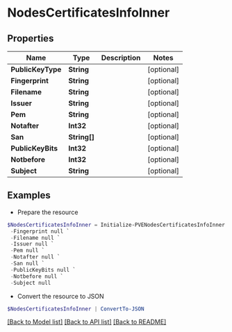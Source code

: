 # NodesCertificatesInfoInner
## Properties

Name | Type | Description | Notes
------------ | ------------- | ------------- | -------------
**PublicKeyType** | **String** |  | [optional] 
**Fingerprint** | **String** |  | [optional] 
**Filename** | **String** |  | [optional] 
**Issuer** | **String** |  | [optional] 
**Pem** | **String** |  | [optional] 
**Notafter** | **Int32** |  | [optional] 
**San** | **String[]** |  | [optional] 
**PublicKeyBits** | **Int32** |  | [optional] 
**Notbefore** | **Int32** |  | [optional] 
**Subject** | **String** |  | [optional] 

## Examples

- Prepare the resource
```powershell
$NodesCertificatesInfoInner = Initialize-PVENodesCertificatesInfoInner  -PublicKeyType null `
 -Fingerprint null `
 -Filename null `
 -Issuer null `
 -Pem null `
 -Notafter null `
 -San null `
 -PublicKeyBits null `
 -Notbefore null `
 -Subject null
```

- Convert the resource to JSON
```powershell
$NodesCertificatesInfoInner | ConvertTo-JSON
```

[[Back to Model list]](../README.md#documentation-for-models) [[Back to API list]](../README.md#documentation-for-api-endpoints) [[Back to README]](../README.md)

